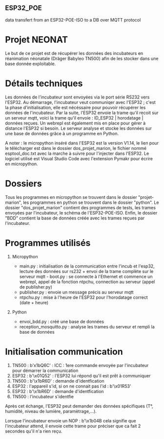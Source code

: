 ## ESP32_POE
data transfert from an ESP32-POE-ISO to a DB over MQTT protocol

# Projet NEONAT 

Le but de ce projet est de récupérer les données des incubateurs en réanimation néonatale (Dräger Babyleo TN500) afin de les stocker dans une base donnée exploitable. 

# Détails techniques 

Les données de l'incubateur sont envoyées via le port série RS232 vers l'ESP32. Au démarrage, l'incubateur veut communiqer avec l'ESP32 ; c'est la phase d'initialisation, elle est nécéssaire pour pouvoir récupérer les données de l'incubateur. Par la suite, l'ESP32 envoie la trame qu'il recoit sur un serveur mqtt, voici la trame qu'il envoie : ID_ESP32 | horodatage | données reçues. Un webrepl est également mis en place pour gérer à distance l'ESP32 si besoin. Le serveur analyse et stocke les données sur une base de données grâce à un programme en Python. 

A noter : le micropython inséré dans l'ESP32 est la version V1.14, le lien pour le télécharger est dans le dossier dos_projet_marion, le fichier nommé esptool_doc.txt avec la marche à suivre pour l'injecter dans l'ESP32.
Le logiciel utilisé est Visual Studio Code avec l'extension Pymakr pour écrire en micropython. 

# Dossiers

Tous les programmes en micropython se trouvent dans le dossier "projet-marion", les programmes en python se trouvent dans le dossier "python". Le dossier "dos_projet_marion" contient des programmes de tests, les trames envoyées par l'incubateur, le schéma de l'ESP32-POE-ISO. Enfin, le dossier "BDD" contient la base de données créée avec les trames reçues par l'incubateur. 

# Programmes utilisés

1. Micropython
    - main.py : initialisation de la communication entre l'incub et l'esp32, lecture des données sur rs232 + envoi de la trame complète sur le serveur mqtt - boot.py : se connecte à l'Ethernet et commence un        webrepl, appel de la fonction ntpchu, connection au serveur (appel de publisher.py)
    - publisher.py : envoie un message précis au serveur mqtt
    - ntpchu.py : mise à l'heure de l'ESP32 pour l'horodatage correct (date + heure)
  
2.  Python
    - envoi_bdd.py : créé une base de données 
    - reception_mosquitto.py : analyse les trames du serveur et rempli la base de données 

# Initialisation communication 

1.   TN500 :  b'x1bQ6C' : ICC : 1ere commande envoyée par l'incubateur pour démarrer la communication 
2.   ESP32 :  b'\x01Q52' : l'ESP32 lui répond qu'il est prêt à communiquer 
3.   TN500 :  b'\x1bR6D' : demande d'identfication 
4.   ESP32 :  l'appareil s'id, si on ne connait pas l'id : b'\x01R53'
5.   ESP32 :  b'\x1bR6D' : demande d'identfication
6.   TN500 :  l'incubateur s'identfie

Après cet échange, l'ESP32 peut demander des données spécifiques (T°, humidité, niveau de lumière, paramètrage,...).  

Lorsque l'incubateur envoie un NOP : b'\x1b04B cela signifie que l'incubateur attend, il envoie cette trame pour préciser que ca fait 2 secondes qu'il n'a rien reçu.
